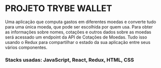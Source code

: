 # PROJETO TRYBE WALLET

Uma aplicação que computa gastos em diferentes moedas e converte tudo para uma única moeda, que pode ser escolhida por quem usa. Para obter as informações sobre nomes, cotações e outros dados sobre as moedas será acessado um endpoint da API de Cotações de Moedas. Tudo isso usando o Redux para compartilhar o estado da sua aplicação entre seus vários componentes.

### Stacks usadas: JavaScript, React, Redux, HTML, CSS
